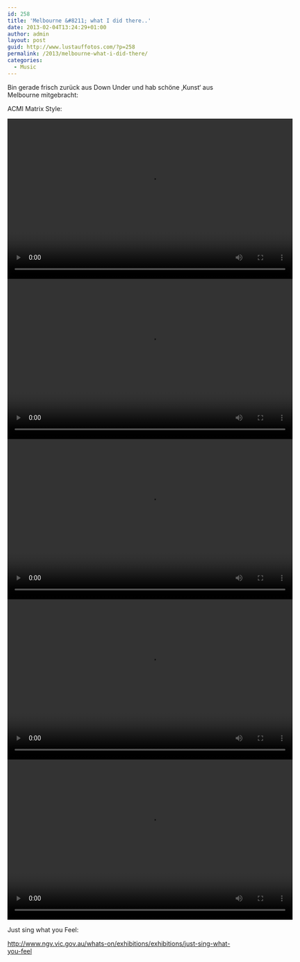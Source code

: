 ```yaml
---
id: 258
title: 'Melbourne &#8211; what I did there..'
date: 2013-02-04T13:24:29+01:00
author: admin
layout: post
guid: http://www.lustauffotos.com/?p=258
permalink: /2013/melbourne-what-i-did-there/
categories:
  - Music
---
```

Bin gerade frisch zurück aus Down Under und hab schöne &#8218;Kunst&#8216; aus Melbourne mitgebracht:

ACMI Matrix Style:  


<div style="width: 640px;" class="wp-video">
  <!--[if lt IE 9]><![endif]--><video class="wp-video-shortcode" id="video-258-1" width="640" height="360" preload="metadata" controls="controls"><source type="video/x-flv" src="http://www.acmi.net.au/timeslice/Timeslice.htm?file=ts-20130131-47d8c425ff4a058c30f789c78ddaab56.flv&_=1" />
  
  <a href="http://www.acmi.net.au/timeslice/Timeslice.htm?file=ts-20130131-47d8c425ff4a058c30f789c78ddaab56.flv">http://www.acmi.net.au/timeslice/Timeslice.htm?file=ts-20130131-47d8c425ff4a058c30f789c78ddaab56.flv</a></video>
</div>

  


<div style="width: 640px;" class="wp-video">
  <video class="wp-video-shortcode" id="video-258-2" width="640" height="360" preload="metadata" controls="controls"><source type="video/x-flv" src="http://www.acmi.net.au/timeslice/Timeslice.htm?file=ts-20130131-23cabe850a8942ad9422fc84228bfba1.flv&_=2" /><a href="http://www.acmi.net.au/timeslice/Timeslice.htm?file=ts-20130131-23cabe850a8942ad9422fc84228bfba1.flv">http://www.acmi.net.au/timeslice/Timeslice.htm?file=ts-20130131-23cabe850a8942ad9422fc84228bfba1.flv</a></video>
</div>

  


<div style="width: 640px;" class="wp-video">
  <video class="wp-video-shortcode" id="video-258-3" width="640" height="360" preload="metadata" controls="controls"><source type="video/x-flv" src="http://www.acmi.net.au/timeslice/Timeslice.htm?file=ts-20130131-b73854c3dddc0f62ca53e57530a064a5.flv&_=3" /><a href="http://www.acmi.net.au/timeslice/Timeslice.htm?file=ts-20130131-b73854c3dddc0f62ca53e57530a064a5.flv">http://www.acmi.net.au/timeslice/Timeslice.htm?file=ts-20130131-b73854c3dddc0f62ca53e57530a064a5.flv</a></video>
</div>

  


<div style="width: 640px;" class="wp-video">
  <video class="wp-video-shortcode" id="video-258-4" width="640" height="360" preload="metadata" controls="controls"><source type="video/x-flv" src="http://www.acmi.net.au/timeslice/Timeslice.htm?file=ts-20130131-d4a49a1c7c28f9a0ee5cfc6c42ceb71b.flv&_=4" /><a href="http://www.acmi.net.au/timeslice/Timeslice.htm?file=ts-20130131-d4a49a1c7c28f9a0ee5cfc6c42ceb71b.flv">http://www.acmi.net.au/timeslice/Timeslice.htm?file=ts-20130131-d4a49a1c7c28f9a0ee5cfc6c42ceb71b.flv</a></video>
</div>

  


<div style="width: 640px;" class="wp-video">
  <video class="wp-video-shortcode" id="video-258-5" width="640" height="360" preload="metadata" controls="controls"><source type="video/x-flv" src="http://www.acmi.net.au/timeslice/Timeslice.htm?file=ts-20130131-f2d9cf1a0f72aba2dca770c89726b1d6.flv&_=5" /><a href="http://www.acmi.net.au/timeslice/Timeslice.htm?file=ts-20130131-f2d9cf1a0f72aba2dca770c89726b1d6.flv">http://www.acmi.net.au/timeslice/Timeslice.htm?file=ts-20130131-f2d9cf1a0f72aba2dca770c89726b1d6.flv</a></video>
</div>

Just sing what you Feel:  


<http://www.ngv.vic.gov.au/whats-on/exhibitions/exhibitions/just-sing-what-you-feel>